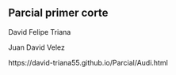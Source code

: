<h2>Parcial primer corte</h2>
<p>David Felipe Triana</p>
<p>Juan David Velez</p>
https://david-triana55.github.io/Parcial/Audi.html
